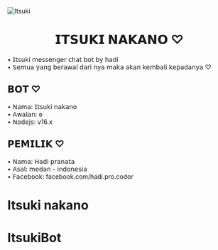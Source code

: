 ![Itsuki](https://i.ibb.co/1smzJvN/441990035-719770016836199-2138699235077975555-n-jpg-stp-dst-jpg-p480x480-nc-cat-109-ccb-1-7-nc-sid-5.jpg)

<h1 align="center">𝗜𝗧𝗦𝗨𝗞𝗜 𝗡𝗔𝗞𝗔𝗡𝗢 ♡</h1>

• 𝖨𝗍𝗌𝗎𝗄𝗂 𝗆𝖾𝗌𝗌𝖾𝗇𝗀𝖾𝗋 𝖼𝗁𝖺𝗍 𝖻𝗈𝗍 𝖻𝗒 𝗁𝖺𝖽𝗂<br />
• 𝖲𝖾𝗆𝗎𝖺 𝗒𝖺𝗇𝗀 𝖻𝖾𝗋𝖺𝗐𝖺𝗅 𝖽𝖺𝗋𝗂 𝗇𝗒𝖺 𝗆𝖺𝗄𝖺 𝖺𝗄𝖺𝗇 𝗄𝖾𝗆𝖻𝖺𝗅𝗂 𝗄𝖾𝗉𝖺𝖽𝖺𝗇𝗒𝖺 ♡

## 𝗕𝗢𝗧 ♡

• 𝖭𝖺𝗆𝖺: 𝖨𝗍𝗌𝗎𝗄𝗂 𝗇𝖺𝗄𝖺𝗇𝗈 <br />
• 𝖠𝗐𝖺𝗅𝖺𝗇: ʚ <br />
• 𝖭𝗈𝖽𝖾𝗃𝗌: 𝗏16.x <br />

## 𝗣𝗘𝗠𝗜𝗟𝗜𝗞 ♡

• 𝖭𝖺𝗆𝖺: 𝖧𝖺𝖽𝗂 𝗉𝗋𝖺𝗇𝖺𝗍𝖺 <br />
• 𝖠𝗌𝖺𝗅: 𝗆𝖾𝖽𝖺𝗇 - 𝗂𝗇𝖽𝗈𝗇𝖾𝗌𝗂𝖺 <br />
• 𝖥𝖺𝖼𝖾𝖻𝗈𝗈𝗄: facebook.com/hadi.pro.codor
# Itsuki nakano
# ItsukiBot
